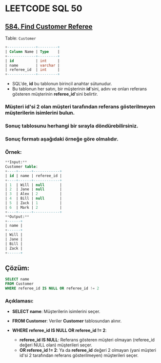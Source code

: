 # LEETCODE SQL 50

## [584. Find Customer Referee](https://leetcode.com/problems/find-customer-referee/)

Table: `Customer`

```sql
+-------------+---------+
| Column Name | Type    |
+-------------+---------+
| id          | int     |
| name        | varchar |
| referee_id  | int     |
+-------------+---------+
```

- SQL'de, **id** bu tablonun birincil anahtar sütunudur.
- Bu tablonun her satırı, bir müşterinin **id**'sini, adını ve onları referans gösteren müşterinin **referee_id**'sini belirtir.

### Müşteri id'si 2 olan müşteri tarafından referans gösterilmeyen müşterilerin isimlerini bulun.

### Sonuç tablosunu herhangi bir sırayla döndürebilirsiniz.

### Sonuç formatı aşağıdaki örneğe göre olmalıdır.

### Örnek:

```sql
**Input:**
Customer table:
+----+------+------------+
| id | name | referee_id |
+----+------+------------+
| 1  | Will | null       |
| 2  | Jane | null       |
| 3  | Alex | 2          |
| 4  | Bill | null       |
| 5  | Zack | 1          |
| 6  | Mark | 2          |
+----+------+------------+
**Output:**
+------+
| name |
+------+
| Will |
| Jane |
| Bill |
| Zack |
+------+
```

## Çözüm:

```sql
SELECT name
FROM Customer
WHERE referee_id IS NULL OR referee_id != 2
```

### Açıklaması:

- **SELECT name**: Müşterilerin isimlerini seçer.

- **FROM Customer**: Veriler **Customer** tablosundan alınır.

- **WHERE referee_id IS NULL OR referee_id != 2**:

  - **referee_id IS NULL**: Referans gösteren müşteri olmayan (referee_id değeri NULL olan) müşterileri seçer.
  - **OR referee_id != 2**: Ya da **referee_id** değeri 2 olmayan (yani müşteri id'si 2 tarafından referans gösterilmeyen) müşterileri seçer.
